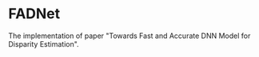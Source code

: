# FADNet
The implementation of paper "Towards Fast and Accurate DNN Model for Disparity Estimation".
